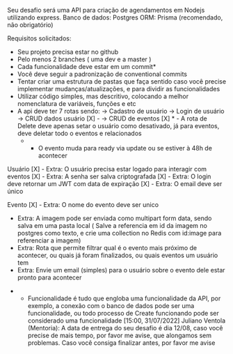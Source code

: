 Seu desafio será uma API para criação de agendamentos em Nodejs utilizando express.
Banco de dados: Postgres
ORM: Prisma (recomendado, não obrigatório)

Requisitos solicitados:
- Seu projeto precisa estar no github
- Pelo menos 2 branches ( uma dev e a master )
- Cada funcionalidade deve estar em um commit*
- Você deve seguir a padronização de conventional commits
- Tentar criar uma estrutura de pastas que faça sentido caso você precise implementar mudanças/atualizações, e para dividir as funcionalidades
- Utilizar código simples, mas descritivo, colocando a melhor nomenclatura de variáveis, funções e etc
- A api deve ter 7 rotas sendo:
 -> Cadastro de usuário
 -> Login de usuário
 -> CRUD dados usuário
 [X] - -> CRUD de eventos
 [X]  * - A rota de Delete deve apenas setar o usuário como desativado, já para eventos, deve deletar todo o eventos e relacionados
   * -  O evento muda para ready via update ou se estiver à 48h de acontecer

Usuário
[X] - Extra: O usuário precisa estar logado para interagir com eventos
[X] - Extra: A senha ser salva criptografada 
[X] - Extra: O login deve retornar um JWT com data de expiração
[X] - Extra: O email deve ser único

Evento
[X] - Extra: O nome do evento deve ser unico
- Extra: A imagem pode ser enviada como multipart form data, sendo salva em uma pasta local ( Salve a referencia em id da imagem no postgres como texto, e crie uma collection no Redis com id:image para referenciar a imagem)
- Extra: Rota que permite filtrar qual é o evento mais próximo de acontecer, ou quais já foram finalizados, ou quais eventos um usuário tem
- Extra: Envie um email (simples) para o usuário sobre o evento dele estar pronto para acontecer

* - Funcionalidade é tudo que engloba uma funcionalidade da API, por exemplo, a conexão com o banco de dados pode ser uma funcionalidade, ou todo processo de Create funcionando pode ser considerado uma funcionalidade
[15:00, 31/07/2022] Juliano Ventola (Mentoria): A data de entrega do seu desafio é dia 12/08, caso você precise de mais tempo, por favor me avise, que alongamos sem problemas. Caso você consiga finalizar antes, por favor me avise